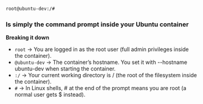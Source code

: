 ```bash
root@ubuntu-dev:/#
```

### Is simply the command prompt inside your Ubuntu container

**Breaking it down**
- `root` → You are logged in as the root user (full admin privileges inside the container).
- `@ubuntu-dev` → The container’s hostname. You set it with --hostname ubuntu-dev when starting the container.
- `:/` → Your current working directory is / (the root of the filesystem inside the container).
- `#` → In Linux shells, # at the end of the prompt means you are root (a normal user gets $ instead).